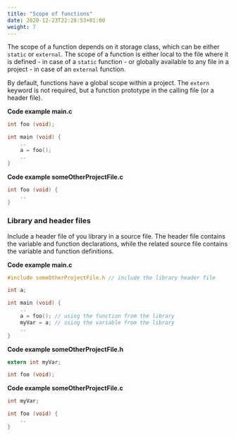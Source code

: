 ```yaml
---
title: "Scope of functions"
date: 2020-12-23T22:28:53+01:00
weight: 7
---
```


The scope of a function depends on it storage class, which can be either `static` or `external`. The scope of a function is either local to the
file where it is defined - in case of a `static` function - or globally available to any file in a project - in case of an `external` function.

By default, functions have a global scope within a project. The `extern` keyword is not required, but a function prototype in the calling file (or a header file).

**Code example main.c**

```c
int foo (void);

int main (void) {
    ..
    a = foo();
    ..
}
```

**Code example someOtherProjectFile.c**

```c
int foo (void) {
    ..
}
```

### Library and header files

Include a header file of you library in a source file. The header file contains the variable and function declarations, while the related source file contains the variable and function definitions. 

**Code example main.c**

```c
#include someOtherProjectFile.h // include the library header file

int a; 

int main (void) {
    ..
    a = foo(); // using the function from the library
    myVar = a; // using the variable from the library
    ..
}
```

**Code example someOtherProjectFile.h**

```c
extern int myVar;

int foo (void);
```

**Code example someOtherProjectFile.c**

```c
int myVar;

int foo (void) {
    ..
}
```